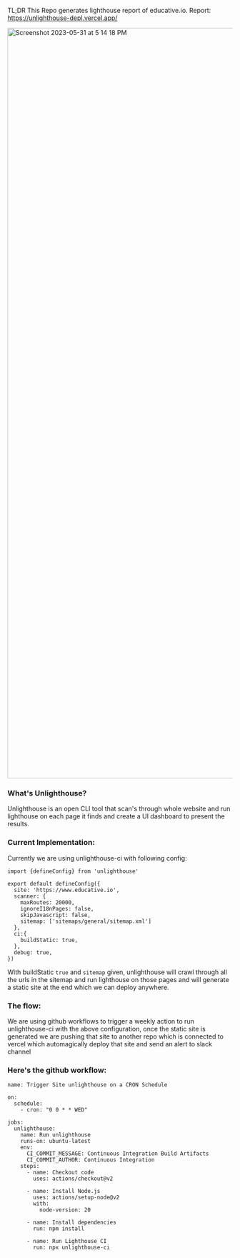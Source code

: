 TL;DR
This Repo generates lighthouse report of educative.io.
Report: https://unlighthouse-depl.vercel.app/

<img width="1680" alt="Screenshot 2023-05-31 at 5 14 18 PM" src="https://github.com/SharjeelAbbas014/unlighthouse/assets/53342674/fb1f46c1-fa72-458a-bfe2-0b220b0eb913">

### What's Unlighthouse?
Unlighthouse is an open CLI tool that scan's through whole website and run lighthouse on each page it finds and create a UI dashboard to present the results.

### Current Implementation:
Currently we are using unlighthouse-ci with following config:

``` 
import {defineConfig} from 'unlighthouse'

export default defineConfig({
  site: 'https://www.educative.io',
  scanner: {
    maxRoutes: 20000,
    ignoreI18nPages: false,
    skipJavascript: false,
    sitemap: ['sitemaps/general/sitemap.xml']
  },
  ci:{
    buildStatic: true,
  },
  debug: true,
})
```

With buildStatic `true` and `sitemap` given, unlighthouse will crawl through all the urls in the sitemap and run lighthouse on those pages and will generate a static site at the end which we can deploy anywhere.

### The flow:
We are using github workflows to trigger a weekly action to run unlighthouse-ci with the above configuration, once the static site is generated we are pushing that site to another repo which is connected to vercel which automagically deploy that site and send an alert to slack channel

### Here's the github workflow:
```
name: Trigger Site unlighthouse on a CRON Schedule

on:
  schedule:
    - cron: "0 0 * * WED"

jobs:
  unlighthouse:
    name: Run unlighthouse
    runs-on: ubuntu-latest
    env:
      CI_COMMIT_MESSAGE: Continuous Integration Build Artifacts
      CI_COMMIT_AUTHOR: Continuous Integration
    steps:
      - name: Checkout code
        uses: actions/checkout@v2

      - name: Install Node.js
        uses: actions/setup-node@v2
        with:
          node-version: 20

      - name: Install dependencies
        run: npm install

      - name: Run Lighthouse CI
        run: npx unlighthouse-ci
```
